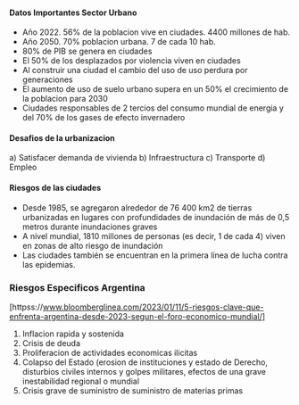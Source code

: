 #### Datos Importantes Sector Urbano

- Año 2022. 56% de la poblacion vive en ciudades. 4400 millones de hab.
- Año 2050. 70% poblacion urbana. 7 de cada 10 hab.
- 80% de PIB se genera en ciudades
- El 50% de los desplazados por violencia viven en ciudades
- Al construir una ciudad el cambio del uso de uso perdura por generaciones
- El aumento de uso de suelo urbano supera en un 50% el crecimiento de la poblacion para 2030
- Ciudades responsables de 2 tercios del consumo mundial de energia y del 70% de los gases de efecto invernadero

#### Desafios de la urbanizacion
a) Satisfacer demanda de vivienda
b) Infraestructura
c) Transporte
d) Empleo

#### Riesgos de las ciudades 

- Desde 1985, se agregaron alrededor de 76 400 km2 de tierras urbanizadas en lugares con profundidades de inundación de más de 0,5 metros durante inundaciones graves
- A nivel mundial, 1810 millones de personas (es decir, 1 de cada 4) viven en zonas de alto riesgo de inundación
- Las ciudades también se encuentran en la primera línea de lucha contra las epidemias.

### Riesgos Especificos Argentina

[httpss://www.bloomberglinea.com/2023/01/11/5-riesgos-clave-que-enfrenta-argentina-desde-2023-segun-el-foro-economico-mundial/]

1. Inflacion rapida y sostenida
2. Crisis de deuda
3. Proliferacion de actividades economicas ilicitas
4. Colapso del Estado (erosion de instituciones y estado de Derecho, disturbios civiles internos y golpes militares, efectos de una grave inestabilidad regional o mundial
5. Crisis grave de suministro de suministro de materias primas
